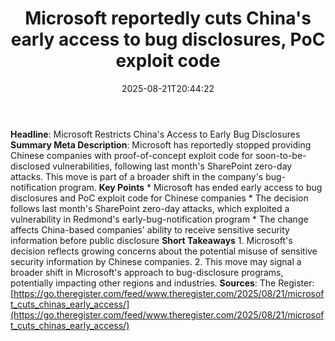 ﻿---
title: "Microsoft reportedly cuts China's early access to bug disclosures, PoC exploit code"
date: "2025-08-21T20:44:22"
category: "Markets"
summary: ""
slug: "microsoft reportedly cuts chinas early access to bug disclos"
source_urls:
  - "https://go.theregister.com/feed/www.theregister.com/2025/08/21/microsoft_cuts_chinas_early_access/"
seo:
  title: "Microsoft reportedly cuts China's early access to bug disclosures, PoC exploit code | Hash n Hedge"
  description: ""
  keywords: ["news", "markets", "brief"]
---
**Headline**: Microsoft Restricts China's Access to Early Bug Disclosures  **Summary Meta Description**: Microsoft has reportedly stopped providing Chinese companies with proof-of-concept exploit code for soon-to-be-disclosed vulnerabilities, following last month's SharePoint zero-day attacks. This move is part of a broader shift in the company's bug-notification program.  **Key Points**  * Microsoft has ended early access to bug disclosures and PoC exploit code for Chinese companies * The decision follows last month's SharePoint zero-day attacks, which exploited a vulnerability in Redmond's early-bug-notification program * The change affects China-based companies' ability to receive sensitive security information before public disclosure  **Short Takeaways**  1. Microsoft's decision reflects growing concerns about the potential misuse of sensitive security information by Chinese companies. 2. This move may signal a broader shift in Microsoft's approach to bug-disclosure programs, potentially impacting other regions and industries.  **Sources**: The Register: [https://go.theregister.com/feed/www.theregister.com/2025/08/21/microsoft_cuts_chinas_early_access/](https://go.theregister.com/feed/www.theregister.com/2025/08/21/microsoft_cuts_chinas_early_access/) 

